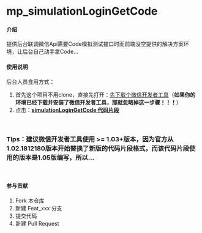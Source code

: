 # mp_simulationLoginGetCode

#### 介绍
提供后台联调微信Api需要Code模拟测试接口时而前端没空提供的解决方案环境，让后台自己动手拿Code...


#### 使用说明

后台人员食用方式：
1.  首先这个项目不用clone，直接先打开：<u>[先下载个微信开发者工具](https://developers.weixin.qq.com/miniprogram/dev/devtools/stable.html)</u>（**如果你的环境已经下载并安装了微信开发者工具，那就忽略掉这一步骤！！！**）
2.  点击：**[simulationLoginGetCode 代码片段](https://developers.weixin.qq.com/s/X620c9m47ayk)**

<br>

### Tips：建议微信开发者工具使用 >= 1.03+版本，因为官方从1.02.1812180版本开始替换了新版的代码片段格式，而该代码片段使用的版本是1.05版编写，所以...
<br/>

#### 参与贡献

1.  Fork 本仓库
2.  新建 Feat_xxx 分支
3.  提交代码
4.  新建 Pull Request